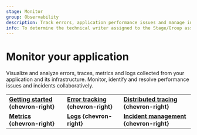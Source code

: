 ```yaml
---
stage: Monitor
group: Observability
description: Track errors, application performance issues and manage incident response
info: To determine the technical writer assigned to the Stage/Group associated with this page, see https://handbook.gitlab.com/handbook/product/ux/technical-writing/#assignments
---
```


# Monitor your application

Visualize and analyze errors, traces, metrics and logs collected from your application and its infrastructure. Monitor, identify and resolve performance issues and incidents collaboratively.

| | | |
|--|--|--|
| [**Getting started**](../user/get_started/get_started_monitoring.md) **{chevron-right}** | [**Error tracking**](error_tracking.md) **{chevron-right}** | [**Distributed tracing**](tracing.md) **{chevron-right}** |
| [**Metrics**](metrics.md) **{chevron-right}** | [**Logs**](logs.md) **{chevron-right}** | [**Incident management**](incident_management/index.md) **{chevron-right}** |

